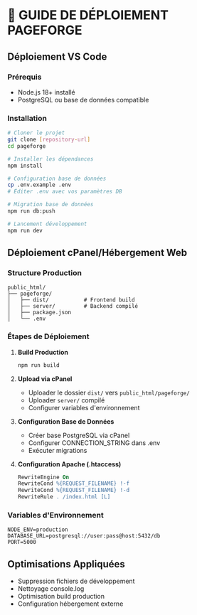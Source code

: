 # 🚀 GUIDE DE DÉPLOIEMENT PAGEFORGE

## Déploiement VS Code

### Prérequis
- Node.js 18+ installé
- PostgreSQL ou base de données compatible

### Installation
```bash
# Cloner le projet
git clone [repository-url]
cd pageforge

# Installer les dépendances
npm install

# Configuration base de données
cp .env.example .env
# Éditer .env avec vos paramètres DB

# Migration base de données
npm run db:push

# Lancement développement
npm run dev
```

## Déploiement cPanel/Hébergement Web

### Structure Production
```
public_html/
├── pageforge/
│   ├── dist/           # Frontend build
│   ├── server/         # Backend compilé
│   ├── package.json
│   └── .env
```

### Étapes de Déploiement

1. **Build Production**
   ```bash
   npm run build
   ```

2. **Upload via cPanel**
   - Uploader le dossier `dist/` vers `public_html/pageforge/`
   - Uploader `server/` compilé
   - Configurer variables d'environnement

3. **Configuration Base de Données**
   - Créer base PostgreSQL via cPanel
   - Configurer CONNECTION_STRING dans .env
   - Exécuter migrations

4. **Configuration Apache (.htaccess)**
   ```apache
   RewriteEngine On
   RewriteCond %{REQUEST_FILENAME} !-f
   RewriteCond %{REQUEST_FILENAME} !-d
   RewriteRule . /index.html [L]
   ```

### Variables d'Environnement
```env
NODE_ENV=production
DATABASE_URL=postgresql://user:pass@host:5432/db
PORT=5000
```

## Optimisations Appliquées
- Suppression fichiers de développement
- Nettoyage console.log
- Optimisation build production
- Configuration hébergement externe